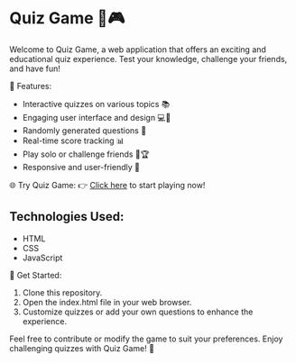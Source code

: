 # Quiz Game 🧠🎮


Welcome to Quiz Game, a web application that offers an exciting and educational quiz experience. Test your knowledge, challenge your friends, and have fun!

🚀 Features:
- Interactive quizzes on various topics 📚
- Engaging user interface and design 💻🎨
- Randomly generated questions 🤔
- Real-time score tracking 📊
- Play solo or challenge friends 👥🏆
- Responsive and user-friendly 📱

🌐 Try Quiz Game:
👉 [Click here](https://sanuamit.github.io/QUIZE-GAME-APP/) to start playing now!

## Technologies Used:
- HTML
- CSS
- JavaScript

📃 Get Started:
1. Clone this repository.
2. Open the index.html file in your web browser.
3. Customize quizzes or add your own questions to enhance the experience.

Feel free to contribute or modify the game to suit your preferences. Enjoy challenging quizzes with Quiz Game! 🎉
